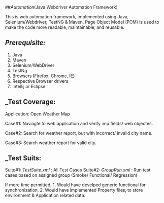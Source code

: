 ##_Automation_(Java Webdriver Automation Framework)

This is web automation framework, implemented using Java, Selenium/Webdriver, TestNG & Maven.
Page Object Model (POM) is used to  make the code more readable, maintainable, and reusable.

## _Prerequisite:_

1. Java
2. Maven
3. Selenium/WebDriver
4. TestNg
5. Browsers (Firefox, Chrome, IE)
6. Respective Browser drivers
7. Intellij or Eclipse

## _Test Coverage:

Application: Open Weather Map

Case#1: Naviagte to web application and verify imp fields/ web objectes.

Case#2: Search for weather report, but with incorrect/ invalid city name.

Case#3: Search weather report for valid city.

## _Test Suits:

Suite#1: _TestSuite.xml_ : All Test Cases
Suite#2: _GroupRun.xml_ : Run test cases based on assigned group (Smoke/ Functional/ Regression)


If more time permitted, 
	1. Would have develped generic functional for synchronization.
	2. Would have implemented Property files, to store environment & Application related data.